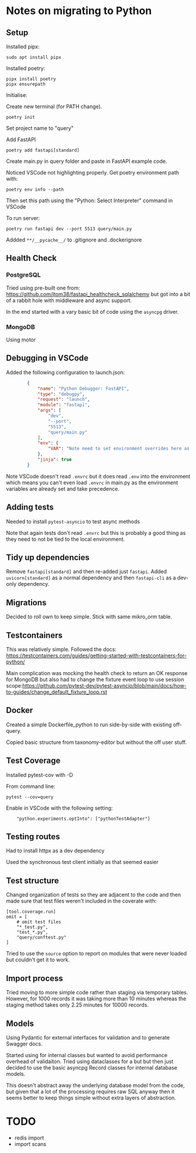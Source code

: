 # Notes on migrating to Python

## Setup

Installed pipx: 
```
sudo apt install pipx
```

Installed poetry:

```
pipx install poetry
pipx ensurepath
```

Initialise:

Create new terminal (for PATH change).
```
poetry init
```
Set project name to "query"

Add FastAPI
```
poetry add fastapi[standard]
```

Create main.py in query folder and paste in FastAPI example code.

Noticed VSCode not highlighting properly. Get poetry environment path with:
```
poetry env info --path
```
Then set this path using the "Python: Select Interpreter" command in VSCode

To run server:
```
poetry run fastapi dev --port 5513 query/main.py
```
Addded `**/__pycache__/` to .gitignore and .dockerignore

## Health Check

### PostgreSQL

Tried using pre-built one from: https://github.com/jtom38/fastapi_healthcheck_sqlalchemy but got into a bit of a rabbit hole with middleware and async support.

In the end started with a vary basic bit of code using the `asyncpg` driver.

### MongoDB

Using motor

## Debugging in VSCode

Added the following configuration to launch.json:

```json
        {
            "name": "Python Debugger: FastAPI",
            "type": "debugpy",
            "request": "launch",
            "module": "fastapi",
            "args": [
                "dev",
                "--port",
                "5513",
                "query/main.py"
            ],
            "env": {
                "VAR": "Note need to set environment overrides here as .envrc is not read"
            },
            "jinja": true
        }
```

Note VSCode doesn't read `.envrc` but it does read `.env` into the environment which means you can't even load `.envrc` in main.py as the environment variables are already set and take precedence.

## Adding tests

Needed to install `pytest-asyncio` to test async methods

Note that again tests don't read `.envrc` but this is probably a good thing as they need to not be tied to the local environment.

## Tidy up dependencies

Remove `fastapi[standard]` and then re-added just `fastapi`. Added `uvicorn[standard]` as a normal dependency and then `fastapi-cli` as a dev-only dependency.

## Migrations

Decided to roll own to keep simple. Stick with same mikro_orm table.

## Testcontainers

This was relatively simple. Followed the docs: https://testcontainers.com/guides/getting-started-with-testcontainers-for-python/

Main complication was mocking the health check to return an OK response for MongoDB but also had to change the fixture event loop to use session scope:https://github.com/pytest-dev/pytest-asyncio/blob/main/docs/how-to-guides/change_default_fixture_loop.rst


## Docker

Created a simple Dockerfile_python to run side-by-side with existing off-query.

Copied basic structure from taxonomy-editor but without the off user stuff.

## Test Coverage

Installed pytest-cov with -D

From command line:

```
pytest --cov=query
```

Enable in VSCode with the following setting:

```
    "python.experiments.optInto": ["pythonTestAdapter"]
```

## Testing routes

Had to install httpx as a dev dependency

Used the synchronous test client initially as that seemed easier

## Test structure

Changed organization of tests so they are adjacent to the code and then made sure that test files weren't included in the coverate with:

```
[tool.coverage.run]
omit = [
    # omit test files
    "*_test.py",
    "test_*.py",
    "query/conftest.py"
]

```

Tried to use the `source` option to report on modules that were never loaded but couldn't get it to work.

## Import process

Tried moving to more simple code rather than staging via temporary tables. However, for 1000 records it was taking more than 10 minutes whereas the staging method takes only 2.25 minutes for 10000 records.

## Models

Using Pydantic for external interfaces for validation and to generate Swagger docs.

Started using for internal classes but wanted to avoid performance overhead of validaiton. Tried using dataclasses for a but but then just decided to use the basic asyncpg Record classes for internal database models.

This doesn't abstract away the underlying database model from the code, but given that a lot of the processing requires raw SQL anyway then it seems better to keep things simple without extra layers of abstraction.


# TODO

 - redis import
 - import scans
